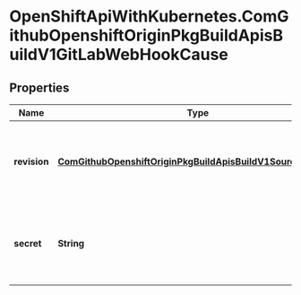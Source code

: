# OpenShiftApiWithKubernetes.ComGithubOpenshiftOriginPkgBuildApisBuildV1GitLabWebHookCause

## Properties
Name | Type | Description | Notes
------------ | ------------- | ------------- | -------------
**revision** | [**ComGithubOpenshiftOriginPkgBuildApisBuildV1SourceRevision**](ComGithubOpenshiftOriginPkgBuildApisBuildV1SourceRevision.md) | Revision is the git source revision information of the trigger. | [optional] 
**secret** | **String** | Secret is the obfuscated webhook secret that triggered a build. | [optional] 


